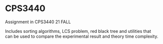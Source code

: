 # CPS3440
Assignment in CPS3440 21 FALL

Includes sorting algorithms, LCS problem, red black tree 
and utilities that can be used to compare the experimental result and theory time complexity.
